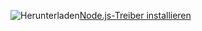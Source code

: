 ![Herunterladen](../ssdt/media/download.png)[Node.js-Treiber installieren](http://msdn.microsoft.com/library/mt652094.aspx)
